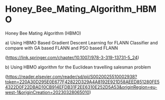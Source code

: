 # Honey_Bee_Mating_Algorithm_HBMO
Honey Bee Mating Algorithm (HBMO)

a) Using HBMO Based Gradient Descent Learning for FLANN Classifier and compare with GA based FLANN and PSO based FLANN

(https://link.springer.com/chapter/10.1007/978-3-319-13731-5_24)


b) Using HBMO algorithm for the Euclidean travelling salesman problem

(https://reader.elsevier.com/reader/sd/pii/S0020025510002938?token=220A30D295E0E677F42822D329A4A8192E921D58AEED851280FE54322D0F22DBAD10CB914EFDB31F2EE6310E252D5A53&originRegion=eu-west-1&originCreation=20230328065010)
